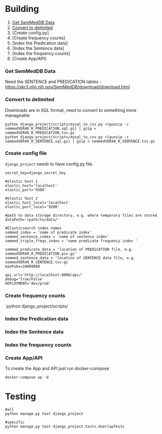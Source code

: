 # Building

1. [Get SemMedDB Data](#get-semmeddb-data)
2. [Convert to delimited](#convert-to-delimited) 
3. [Create config.py] 
4. [Create frequency counts]
5. [Index the Predication data]
6. [Index the Sentence data]
7. [Index the frequency counts]
8. [Create App/API]



### Get SemMedDB Data

Need the SENTENCE and PREDICATION tables - https://skr3.nlm.nih.gov/SemMedDB/download/download.html

### Convert to delimited 

Downloads are in SQL format, need to convert to something more manageable

```
python django_project/scripts/mysql_to_csv.py <(gunzip -c semmedVER40_R_PREDICATION.sql.gz) | gzip > semmedVER40_R_PREDICATION.tsv.gz
python django_project/scripts/mysql_to_csv.py <(gunzip -c semmedVER40_R_SENTENCE.sql.gz) | gzip > semmedVER40_R_SENTENCE.tsv.gz
```

### Create config file

`django_project` needs to have config.py file 

```
secret_key=django_secret_key

#elastic host 1 
elastic_host='localhost'
elastic_port='9300'

#elastic host 2
elastic_host_local='localhost'
elastic_port_local='9200'

#path to data storage directory, e.g. where temporary files are stored
dataPath='/path/to/data/'

#Elasticsearch index names
semmed_index = 'name of predicate index'
semmed_sentence_index = 'name of sentence index'
semmed_triple_freqs_index = 'name predicate frequency index '

semmed_predicate_data = 'location of PREDICATION file, e.g. semmedVER40_R_PREDICATION.psv.gz'
semmed_sentence_data = 'location of SENTENCE data file, e.g. semmedVER40_R_SENTENCE.tsv.gz
maxPubs=10000000

api_url='http://localhost:8000/api/'
debug='True/False'
DEPLOYMENT='dev/prod'
```

### Create frequency counts

`python django_project/scripts/

### Index the Predication data
### Index the Sentence data
### Index the frequency counts

### Create App/API

To create the App and API just run docker-compose

```
docker-compose up -d
```

# Testing

```
#all
python manage.py test django_project

#specific
python manage.py test django_project.tests.OverlapTests
```


